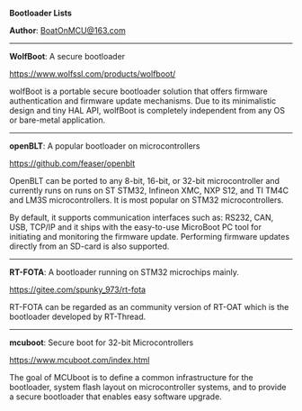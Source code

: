 **Bootloader Lists**

**Author**: BoatOnMCU@163.com


----
**WolfBoot**: A secure bootloader   

https://www.wolfssl.com/products/wolfboot/    

wolfBoot is a portable secure bootloader solution that offers firmware  authentication and firmware update mechanisms. Due to its minimalistic  design and tiny HAL API, wolfBoot is completely independent from any OS  or bare-metal application.


----
**openBLT**: A popular bootloader on microcontrollers   

https://github.com/feaser/openblt   

OpenBLT can be ported to any 8-bit, 16-bit, or 32-bit microcontroller  and currently runs on runs on ST STM32, Infineon XMC, NXP S12, and TI  TM4C and LM3S microcontrollers. It is most popular on STM32  microcontrollers.   

By default, it supports communication interfaces such as: RS232, CAN, USB, TCP/IP and it ships with the easy-to-use MicroBoot PC tool for initiating and monitoring the firmware update. Performing  firmware updates directly from an SD-card is also supported.   


----
**RT-FOTA**: A bootloader running on STM32 microchips mainly.    

https://gitee.com/spunky_973/rt-fota   

RT-FOTA can be regarded as an community version of RT-OAT which is the bootloader developed by RT-Thread.   


----
**mcuboot**: Secure boot for 32-bit Microcontrollers   

https://www.mcuboot.com/index.html   

The goal of MCUboot is to define a common infrastructure for the bootloader, system flash layout on microcontroller systems, and to provide a secure bootloader that enables easy software upgrade.   
